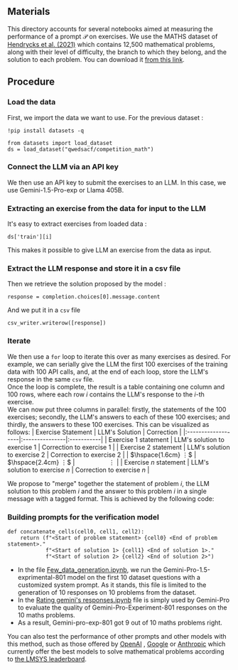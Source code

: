 ## Materials

This directory accounts for several notebooks aimed at measuring the performance of a prompt 𝒫 on exercises.
We use the MATHS dataset of [Hendrycks et al. (2021)](https://arxiv.org/pdf/2103.03874) which contains 12,500 mathematical problems, along with their level of difficulty, the branch to which they belong, and the solution to each problem. You can download it [from this link](https://huggingface.co/datasets/qwedsacf/competition_math).

## Procedure

### Load the data

First, we import the data we want to use. For the previous dataset :
```
!pip install datasets -q
```

```
from datasets import load_dataset
ds = load_dataset("qwedsacf/competition_math")
```
### Connect the LLM via an API key
We then use an API key to submit the exercises to an LLM. In this case, we use Gemini-1.5-Pro-exp or LIama 405B.


### Extracting an exercise from the data for input to the LLM

It's easy to extract exercises from loaded data :
```
ds['train'][i]
```
This makes it possible to give LLM an exercise from the data as input.

### Extract the LLM response and store it in a csv file
Then we retrieve the solution proposed by the model :

```
response = completion.choices[0].message.content
```
And we put it in a `csv` file
```
csv_writer.writerow([response])
```
### Iterate 
We then use a `for` loop to iterate this over as many exercises as desired. For example, we can serially give the LLM the first 100 exercises of the training data with 100 API calls, and, at the end of each loop, store the LLM's response in the same `csv` file.
<br>
Once the loop is complete, the result is a table containing one column and 100 rows, where each row $`i`$ contains the LLM's response to the $`i`$-th exercise.
<br>
We can now put three columns in parallel: firstly, the statements of the 100 exercises; secondly, the LLM's answers to each of these 100 exercises; and thirdly, the answers to these 100 exercises. This can be visualized as follows: 
| Exercise Statement | LLM's Solution | Correction |
|:-------------------|:---------------|:-----------|
| Exercise 1 statement | LLM's solution to exercise 1 | Correction to exercise 1 |
| Exercise 2 statement | LLM's solution to exercise 2 | Correction to exercise 2 |
| $`\hspace{1.6cm} ⋮`$ | $`\hspace{2.4cm} ⋮`$ | $`\hspace{2cm} ⋮`$ |
| Exercise *n* statement | LLM's solution to exercise *n* | Correction to exercise *n* |

We propose to "merge" together the statement of problem _i_, the LLM solution to this problem _i_ and the answer to this problem _i_ in a single message with a tagged format. This is achieved by the following code:

### Building prompts for the verification model

```
def concatenate_cells(cell0, cell1, cell2):
    return (f"<Start of problem statement> {cell0} <End of problem statement>."
            f"<Start of solution 1> {cell1} <End of solution 1>."
            f"<Start of solution 2> {cell2} <End of solution 2>")
```









* In the file [Few_data_generation.ipynb](https://github.com/ZygoOoade/Statistics_on_prompts/blob/main/Few_data_generation.ipynb), we run the Gemini-Pro-1.5-exprimental-801 model on the first 10 dataset questions with a customized system prompt.
As it stands, this file is limited to the generation of 10 responses on 10 problems from the dataset.
* In the [Rating gemini's responses.ipynb](https://github.com/ZygoOoade/Statistics_on_prompts/blob/main/Rating%20gemini's%20responses.ipynb) file is simply used by Gemini-Pro to evaluate the quality of Gemini-Pro-Experiment-801 responses on the 10 maths problems.
* As a result, Gemini-pro-exp-801 got 9 out of 10 maths problems right.

You can also test the performance of other prompts and other models with this method, such as those offered by [OpenAI](https://platform.openai.com/docs/overview) , [Google](https://console.cloud.google.com/vertex-ai/model-garden) or [Anthropic](https://console.anthropic.com) which currently offer the best models to solve mathematical problems according to [the LMSYS leaderboard](https://chat.lmsys.org/?leaderboard).



